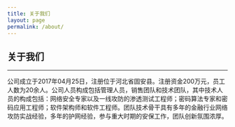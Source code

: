 ```yaml
---
title: 关于我们
layout: page
permalink: /about/
---
```


<h2>关于我们</h2>
<hr />
<p>
  公司成立于2017年04月25日，注册位于河北省固安县。注册资金200万元，员工人数为20余人。公司人员构成包括管理人员，销售团队和技术团队，其中技术人员的构成包括：网络安全专家以及一线攻防的渗透测试工程师；密码算法专家和密码应用工程师；软件架构师和软件工程师。团队技术骨干具有多年的金融行业网络攻防实战经验，多年的护网经验，参与重大时期的安保工作，团队创新氛围浓厚。
</p>

